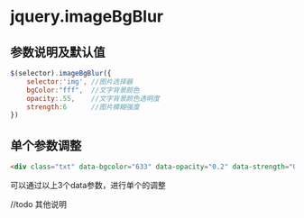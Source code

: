jquery.imageBgBlur
==================

## 参数说明及默认值

``` js
$(selector).imageBgBlur({
	selector:'img', //图片选择器
	bgColor:"fff",  //文字背景颜色
	opacity:.55,    //文字背景颜色透明度
	strength:6      //图片模糊强度
})
```

## 单个参数调整

``` html
<div class="txt" data-bgcolor="633" data-opacity="0.2" data-strength="0.2"></div>
```
可以通过以上3个data参数，进行单个的调整


//todo 其他说明

